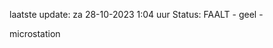 laatste update: 
za 28-10-2023  1:04   uur 
Status: FAALT - geel - 
<div class="service Y">microstation</div>